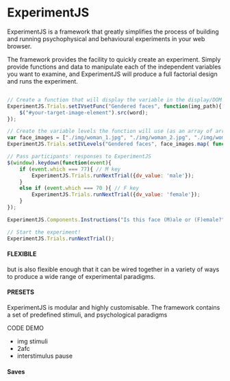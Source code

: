 # ExperimentJS

ExperimentJS is a framework that greatly simplifies the process of building and running psychophysical
and behavioural experiments in your web browser.

The framework provides the facility to quickly create an experiment.
Simply provide functions and data to manipulate
each of the independent variables you want to examine,
and ExperimentJS will produce a full factorial design and runs the experiment.

```javascript

// Create a function that will display the variable in the display/DOM
ExperimentJS.Trials.setIVsetFunc("Gendered faces", function(img_path){
    $("#your-target-image-element").src(word);
});

// Create the variable levels the function will use (as an array of arrays of levels)
var face_images = ["./img/woman_1.jpg", "./img/woman_2.jpg", "./img/woman_3.jpg", "./img/man_1.jpg", "./img/man_2.jpg", "./img/man_3.jpg"];
ExperimentJS.Trials.setIVLevels("Gendered faces", face_images.map( function(elem){ return [elem] }) );

// Pass participants' responses to ExperimentJS
$(window).keydown(function(event){
    if (event.which === 77){ // M key
        ExperimentJS.Trials.runNextTrial({dv_value: 'male'});
    }
    else if (event.which === 70 ){ // F key
        ExperimentJS.Trials.runNextTrial({dv_value: 'female'});
    }
});

ExperimentJS.Components.Instructions("Is this face (M)ale or (F)emale?");

// Start the experiment!
ExperimentJS.Trials.runNextTrial();
```



#### FLEXIBILE
but is also flexible enough that it can be wired together
in a variety of ways to produce a wide range of experimental paradigms.



#### PRESETS
ExperimentJS is modular and highly customisable. The framework contains a set of predefined stimuli, and psychological paradigms

 CODE DEMO
- img stimuli
- 2afc
- interstimulus pause

#### Saves